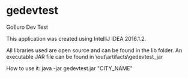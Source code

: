 # gedevtest
GoEuro Dev Test

This application was created using IntelliJ IDEA 2016.1.2.

All libraries used are open source and can be found in the lib folder.
An executable JAR file can be found in \out\artifacts\gedevtest_jar

How to use it: java -jar gedevtest.jar "CITY_NAME"
